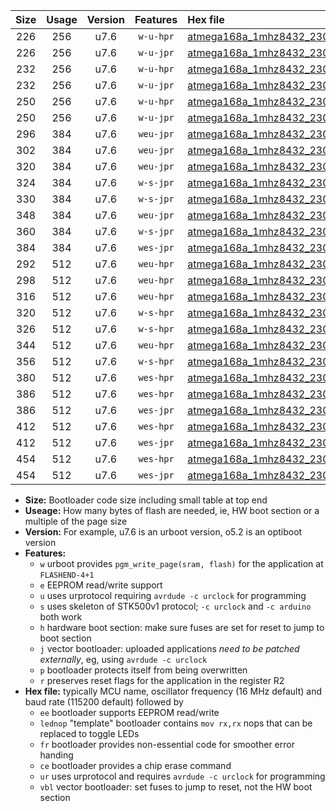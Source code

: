 |Size|Usage|Version|Features|Hex file|
|:-:|:-:|:-:|:-:|:--|
|226|256|u7.6|`w-u-hpr`|[atmega168a_1mhz8432_230400bps_ur.hex](https://raw.githubusercontent.com/stefanrueger/urboot/main//atmega168a_1mhz8432_230400bps_ur.hex)|
|226|256|u7.6|`w-u-jpr`|[atmega168a_1mhz8432_230400bps_ur_vbl.hex](https://raw.githubusercontent.com/stefanrueger/urboot/main//atmega168a_1mhz8432_230400bps_ur_vbl.hex)|
|232|256|u7.6|`w-u-hpr`|[atmega168a_1mhz8432_230400bps_lednop_ur.hex](https://raw.githubusercontent.com/stefanrueger/urboot/main//atmega168a_1mhz8432_230400bps_lednop_ur.hex)|
|232|256|u7.6|`w-u-jpr`|[atmega168a_1mhz8432_230400bps_lednop_ur_vbl.hex](https://raw.githubusercontent.com/stefanrueger/urboot/main//atmega168a_1mhz8432_230400bps_lednop_ur_vbl.hex)|
|250|256|u7.6|`w-u-hpr`|[atmega168a_1mhz8432_230400bps_lednop_fr_ur.hex](https://raw.githubusercontent.com/stefanrueger/urboot/main//atmega168a_1mhz8432_230400bps_lednop_fr_ur.hex)|
|250|256|u7.6|`w-u-jpr`|[atmega168a_1mhz8432_230400bps_lednop_fr_ur_vbl.hex](https://raw.githubusercontent.com/stefanrueger/urboot/main//atmega168a_1mhz8432_230400bps_lednop_fr_ur_vbl.hex)|
|296|384|u7.6|`weu-jpr`|[atmega168a_1mhz8432_230400bps_ee_ur_vbl.hex](https://raw.githubusercontent.com/stefanrueger/urboot/main//atmega168a_1mhz8432_230400bps_ee_ur_vbl.hex)|
|302|384|u7.6|`weu-jpr`|[atmega168a_1mhz8432_230400bps_ee_lednop_ur_vbl.hex](https://raw.githubusercontent.com/stefanrueger/urboot/main//atmega168a_1mhz8432_230400bps_ee_lednop_ur_vbl.hex)|
|320|384|u7.6|`weu-jpr`|[atmega168a_1mhz8432_230400bps_ee_lednop_fr_ur_vbl.hex](https://raw.githubusercontent.com/stefanrueger/urboot/main//atmega168a_1mhz8432_230400bps_ee_lednop_fr_ur_vbl.hex)|
|324|384|u7.6|`w-s-jpr`|[atmega168a_1mhz8432_230400bps_vbl.hex](https://raw.githubusercontent.com/stefanrueger/urboot/main//atmega168a_1mhz8432_230400bps_vbl.hex)|
|330|384|u7.6|`w-s-jpr`|[atmega168a_1mhz8432_230400bps_lednop_vbl.hex](https://raw.githubusercontent.com/stefanrueger/urboot/main//atmega168a_1mhz8432_230400bps_lednop_vbl.hex)|
|348|384|u7.6|`weu-jpr`|[atmega168a_1mhz8432_230400bps_ee_lednop_fr_ce_ur_vbl.hex](https://raw.githubusercontent.com/stefanrueger/urboot/main//atmega168a_1mhz8432_230400bps_ee_lednop_fr_ce_ur_vbl.hex)|
|360|384|u7.6|`w-s-jpr`|[atmega168a_1mhz8432_230400bps_lednop_fr_vbl.hex](https://raw.githubusercontent.com/stefanrueger/urboot/main//atmega168a_1mhz8432_230400bps_lednop_fr_vbl.hex)|
|384|384|u7.6|`wes-jpr`|[atmega168a_1mhz8432_230400bps_ee_vbl.hex](https://raw.githubusercontent.com/stefanrueger/urboot/main//atmega168a_1mhz8432_230400bps_ee_vbl.hex)|
|292|512|u7.6|`weu-hpr`|[atmega168a_1mhz8432_230400bps_ee_ur.hex](https://raw.githubusercontent.com/stefanrueger/urboot/main//atmega168a_1mhz8432_230400bps_ee_ur.hex)|
|298|512|u7.6|`weu-hpr`|[atmega168a_1mhz8432_230400bps_ee_lednop_ur.hex](https://raw.githubusercontent.com/stefanrueger/urboot/main//atmega168a_1mhz8432_230400bps_ee_lednop_ur.hex)|
|316|512|u7.6|`weu-hpr`|[atmega168a_1mhz8432_230400bps_ee_lednop_fr_ur.hex](https://raw.githubusercontent.com/stefanrueger/urboot/main//atmega168a_1mhz8432_230400bps_ee_lednop_fr_ur.hex)|
|320|512|u7.6|`w-s-hpr`|[atmega168a_1mhz8432_230400bps.hex](https://raw.githubusercontent.com/stefanrueger/urboot/main//atmega168a_1mhz8432_230400bps.hex)|
|326|512|u7.6|`w-s-hpr`|[atmega168a_1mhz8432_230400bps_lednop.hex](https://raw.githubusercontent.com/stefanrueger/urboot/main//atmega168a_1mhz8432_230400bps_lednop.hex)|
|344|512|u7.6|`weu-hpr`|[atmega168a_1mhz8432_230400bps_ee_lednop_fr_ce_ur.hex](https://raw.githubusercontent.com/stefanrueger/urboot/main//atmega168a_1mhz8432_230400bps_ee_lednop_fr_ce_ur.hex)|
|356|512|u7.6|`w-s-hpr`|[atmega168a_1mhz8432_230400bps_lednop_fr.hex](https://raw.githubusercontent.com/stefanrueger/urboot/main//atmega168a_1mhz8432_230400bps_lednop_fr.hex)|
|380|512|u7.6|`wes-hpr`|[atmega168a_1mhz8432_230400bps_ee.hex](https://raw.githubusercontent.com/stefanrueger/urboot/main//atmega168a_1mhz8432_230400bps_ee.hex)|
|386|512|u7.6|`wes-hpr`|[atmega168a_1mhz8432_230400bps_ee_lednop.hex](https://raw.githubusercontent.com/stefanrueger/urboot/main//atmega168a_1mhz8432_230400bps_ee_lednop.hex)|
|386|512|u7.6|`wes-jpr`|[atmega168a_1mhz8432_230400bps_ee_lednop_vbl.hex](https://raw.githubusercontent.com/stefanrueger/urboot/main//atmega168a_1mhz8432_230400bps_ee_lednop_vbl.hex)|
|412|512|u7.6|`wes-hpr`|[atmega168a_1mhz8432_230400bps_ee_lednop_fr.hex](https://raw.githubusercontent.com/stefanrueger/urboot/main//atmega168a_1mhz8432_230400bps_ee_lednop_fr.hex)|
|412|512|u7.6|`wes-jpr`|[atmega168a_1mhz8432_230400bps_ee_lednop_fr_vbl.hex](https://raw.githubusercontent.com/stefanrueger/urboot/main//atmega168a_1mhz8432_230400bps_ee_lednop_fr_vbl.hex)|
|454|512|u7.6|`wes-hpr`|[atmega168a_1mhz8432_230400bps_ee_lednop_fr_ce.hex](https://raw.githubusercontent.com/stefanrueger/urboot/main//atmega168a_1mhz8432_230400bps_ee_lednop_fr_ce.hex)|
|454|512|u7.6|`wes-jpr`|[atmega168a_1mhz8432_230400bps_ee_lednop_fr_ce_vbl.hex](https://raw.githubusercontent.com/stefanrueger/urboot/main//atmega168a_1mhz8432_230400bps_ee_lednop_fr_ce_vbl.hex)|

- **Size:** Bootloader code size including small table at top end
- **Useage:** How many bytes of flash are needed, ie, HW boot section or a multiple of the page size
- **Version:** For example, u7.6 is an urboot version, o5.2 is an optiboot version
- **Features:**
  + `w` urboot provides `pgm_write_page(sram, flash)` for the application at `FLASHEND-4+1`
  + `e` EEPROM read/write support
  + `u` uses urprotocol requiring `avrdude -c urclock` for programming
  + `s` uses skeleton of STK500v1 protocol; `-c urclock` and `-c arduino` both work
  + `h` hardware boot section: make sure fuses are set for reset to jump to boot section
  + `j` vector bootloader: uploaded applications *need to be patched externally*, eg, using `avrdude -c urclock`
  + `p` bootloader protects itself from being overwritten
  + `r` preserves reset flags for the application in the register R2
- **Hex file:** typically MCU name, oscillator frequency (16 MHz default) and baud rate (115200 default) followed by
  + `ee` bootloader supports EEPROM read/write
  + `lednop` "template" bootloader contains `mov rx,rx` nops that can be replaced to toggle LEDs
  + `fr` bootloader provides non-essential code for smoother error handing
  + `ce` bootloader provides a chip erase command
  + `ur` uses urprotocol and requires `avrdude -c urclock` for programming
  + `vbl` vector bootloader: set fuses to jump to reset, not the HW boot section
